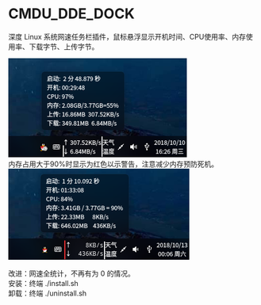 # CMDU_DDE_DOCK
深度 Linux 系统网速任务栏插件，鼠标悬浮显示开机时间、CPU使用率、内存使用率、下载字节、上传字节。  

![alt](preview.png)  
内存占用大于90%时显示为红色以示警告，注意减少内存预防死机。  
![alt](preview90.png)  

改进：网速全统计，不再有为 0 的情况。  
安装：终端 ./install.sh  
卸载：终端 ./uninstall.sh  